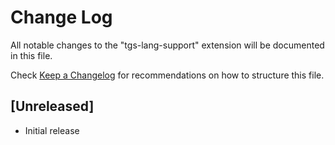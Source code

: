 # Change Log

All notable changes to the "tgs-lang-support" extension will be documented in this file.

Check [Keep a Changelog](http://keepachangelog.com/) for recommendations on how to structure this file.

## [Unreleased]

- Initial release